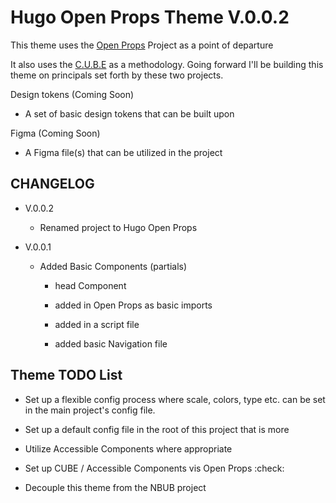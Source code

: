 # Hugo Open Props Theme V.0.0.2

This theme uses the [Open Props](https://open-props.style) Project as a point of departure

It also uses the [C.U.B.E](https://cube.fyi) as a methodology. Going forward I'll be building this theme on principals set forth by these two projects.

Design tokens (Coming Soon)

- A set of basic design tokens that can be built upon

Figma (Coming Soon)

- A Figma file(s) that can be utilized in the project

## CHANGELOG

- V.0.0.2

  - Renamed project to Hugo Open Props

- V.0.0.1

  - Added Basic Components (partials)

    - head Component

    - added in Open Props as basic imports

    - added in a script file

    - added basic Navigation file

## Theme TODO List

- Set up a flexible config process where scale, colors, type etc. can be set in the main project's config file.

- Set up a default config file in the root of this project that is more 

- Utilize Accessible Components where appropriate

- Set up CUBE / Accessible Components vis Open Props :check:

- Decouple this theme from the NBUB project
